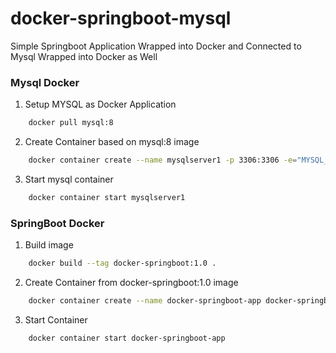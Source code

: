 # docker-springboot-mysql
Simple Springboot Application Wrapped into Docker and Connected to Mysql Wrapped into Docker as Well

### Mysql Docker
1. Setup MYSQL as Docker Application
```sh
    docker pull mysql:8
```
2. Create Container based on mysql:8 image
```sh
    docker container create --name mysqlserver1 -p 3306:3306 -e="MYSQL_ROOT_PASSWORD=P@ssw0rd" -e="MYSQL_DATABASE=employee" -e="MYSQL_ROOT_HOST=%" mysql:8
```
3. Start mysql container
```sh
    docker container start mysqlserver1
```
### SpringBoot Docker
1. Build image
```sh
    docker build --tag docker-springboot:1.0 .
```
2. Create Container from docker-springboot:1.0 image
```sh
    docker container create --name docker-springboot-app docker-springboot:1.0 -p 8080:8080
```
3. Start Container
```sh
    docker container start docker-springboot-app
```